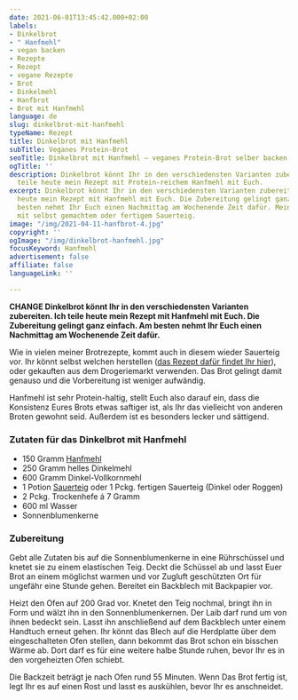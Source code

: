 ```yaml
---
date: 2021-06-01T13:45:42.000+02:00
labels:
- Dinkelbrot
- " Hanfmehl"
- vegan backen
- Rezepte
- Rezept
- vegane Rezepte
- Brot
- Dinkelmehl
- Hanfbrot
- Brot mit Hanfmehl
language: de
slug: dinkelbrot-mit-hanfmehl
typeName: Rezept
title: Dinkelbrot mit Hanfmehl
subTitle: Veganes Protein-Brot
seoTitle: Dinkelbrot mit Hanfmehl – veganes Protein-Brot selber backen
ogTitle: ''
description: Dinkelbrot könnt Ihr in den verschiedensten Varianten zubereiten. Ich
  teile heute mein Rezept mit Protein-reichem Hanfmehl mit Euch.
excerpt: Dinkelbrot könnt Ihr in den verschiedensten Varianten zubereiten. Ich teile
  heute mein Rezept mit Hanfmehl mit Euch. Die Zubereitung gelingt ganz einfach. Am
  besten nehmt Ihr Euch einen Nachmittag am Wochenende Zeit dafür. Mein Rezept funktioniert
  mit selbst gemachtem oder fertigem Sauerteig.
image: "/img/2021-04-11-hanfbrot-4.jpg"
copyright: ''
ogImage: "/img/dinkelbrot-hanfmehl.jpg"
focusKeyword: Hanfmehl
advertisement: false
affiliate: false
languageLink: ''

---
```

**CHANGE Dinkelbrot könnt Ihr in den verschiedensten Varianten zubereiten. Ich teile heute mein Rezept mit Hanfmehl mit Euch. Die Zubereitung gelingt ganz einfach. Am besten nehmt Ihr Euch einen Nachmittag am Wochenende Zeit dafür.**

Wie in vielen meiner Brotrezepte, kommt auch in diesem wieder Sauerteig vor. Ihr könnt selbst welchen herstellen ([das Rezept dafür findet Ihr hier](http://cardamonchai.com/2021/04/sauerteig-grundrezept/)), oder gekauften aus dem Drogeriemarkt verwenden. Das Brot gelingt damit genauso und die Vorbereitung ist weniger aufwändig.

Hanfmehl ist sehr Protein-haltig, stellt Euch also darauf ein, dass die Konsistenz Eures Brots etwas saftiger ist, als Ihr das vielleicht von anderen Broten gewohnt seid. Außerdem ist es besonders lecker und sättigend.

### Zutaten für das Dinkelbrot mit Hanfmehl

* 150 Gramm [Hanfmehl](http://cardamonchai.com/2021/03/oelfreunde/)
* 250 Gramm helles Dinkelmehl
* 600 Gramm Dinkel-Vollkornmehl
* 1 Potion [Sauerteig](http://cardamonchai.com/2021/04/sauerteig-grundrezept/) oder 1 Pckg. fertigen Sauerteig (Dinkel oder Roggen)
* 2 Pckg. Trockenhefe á 7 Gramm
* 600 ml Wasser
* Sonnenblumenkerne

### Zubereitung

Gebt alle Zutaten bis auf die Sonnenblumenkerne in eine Rührschüssel und knetet sie zu einem elastischen Teig. Deckt die Schüssel ab und lasst Euer Brot an einem möglichst warmen und vor Zugluft geschützten Ort für ungefähr eine Stunde gehen. Bereitet ein Backblech mit Backpapier vor.

Heizt den Ofen auf 200 Grad vor. Knetet den Teig nochmal, bringt ihn in Form und wälzt ihn in den Sonnenblumenkernen. Der Laib darf rund um von ihnen bedeckt sein. Lasst ihn anschließend auf dem Backblech unter einem Handtuch erneut gehen. Ihr könnt das Blech auf die Herdplatte über dem eingeschalteten Ofen stellen, dann bekommt das Brot schon ein bisschen Wärme ab. Dort darf es für eine weitere halbe Stunde ruhen, bevor Ihr es in den vorgeheizten Ofen schiebt.

Die Backzeit beträgt je nach Ofen rund 55 Minuten. Wenn Das Brot fertig ist, legt Ihr es auf einen Rost und lasst es auskühlen, bevor Ihr es anschneidet.